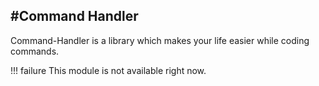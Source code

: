 #Command Handler
---

Command-Handler is a library which makes your life easier while coding commands.

!!! failure
    This module is not available right now.